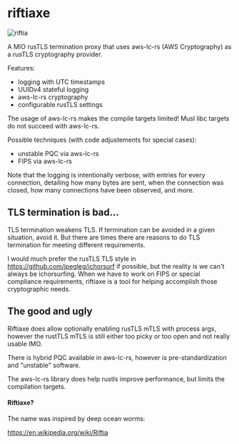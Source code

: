 # riftiaxe 

![riftia](https://upload.wikimedia.org/wikipedia/commons/f/f6/Riftia_tube_worm_colony_Galapagos_2011.jpg)

A MIO rusTLS termination proxy that uses aws-lc-rs (AWS Cryptography) as a rusTLS cryptography provider.

Features:
- logging with UTC timestamps
- UUIDv4 stateful logging
- aws-lc-rs cryptography
- configurable rusTLS settings

The usage of aws-lc-rs makes the compile targets limited! Musl libc targets do not succeed with aws-lc-rs.

Possible techniques (with code adjustements for special cases):
- unstable PQC via aws-lc-rs
- FIPS via aws-lc-rs

Note that the logging is intentionally verbose, with entries for every connection, detailing how many bytes are sent, when the connection was closed, how many connections have been observed, and more.

## TLS termination is bad...

TLS termination weakens TLS. If termination can be avoided in a given situation, avoid it. But there are times there are reasons to do TLS termination for meeting different requirements. 

I would much prefer the rusTLS TLS style in https://github.com/jpegleg/ichorsurf if possible, but the reality is we can't always be ichorsurfing. 
When we have to work on FIPS or special compliance requirements, riftiaxe is a tool for helping accomplish those cryptographic needs.

## The good and ugly

Riftiaxe does allow optionally enabling rusTLS mTLS with process args, however the rustTLS mTLS is still either too picky or too open and not really usable IMO.

There is hybrid PQC available in aws-lc-rs, however is pre-standardization and "unstable" software.

The aws-lc-rs library does help rustls improve performance, but limits the compilation targets.

#### Riftiaxe?

The name was inspired by deep ocean worms:

https://en.wikipedia.org/wiki/Riftia 
